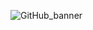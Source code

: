 ![GitHub_banner](https://github.com/kruvelab/MS2Tox/assets/102286655/2d4244ce-564e-44e2-94cd-22bb2a5fc5a3)
